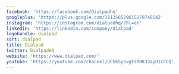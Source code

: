 ```yaml
---
facebook: 'https://facebook.com/Dialpadhq'
googleplus: 'https://plus.google.com/111356529615278748542'
instagram: 'https://instagram.com/dialpadhq/?hl=en'
linkedin: 'https://linkedin.com/company/dialpad'
logohandle: dialpad
sort: dialpad
title: Dialpad
twitter: DialpadHQ
website: 'https://www.dialpad.com/'
youtube: 'https://youtube.com/channel/UChk5y5vgtsfHK33ayU1cCCQ'
---
```


